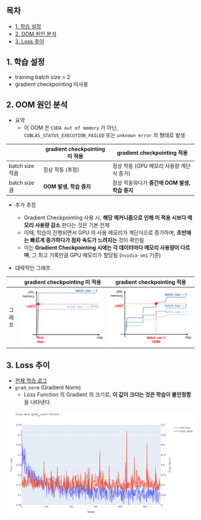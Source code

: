 
## 목차

* [1. 학습 설정](#1-학습-설정)
* [2. OOM 원인 분석](#2-oom-원인-분석)
* [3. Loss 추이](#3-loss-추이)

## 1. 학습 설정

* training batch size = 2
* gradient checkpointing 미사용

## 2. OOM 원인 분석

* 요약
  * 이 OOM 은 ```CUDA out of memory``` 가 아닌, ```CUBLAS_STATUS_EXECUTION_FAILED``` 또는 ```unknown error``` 의 형태로 발생

|               | gradient checkpointing 미 적용 | gradient checkpointing 적용      |
|---------------|-----------------------------|--------------------------------|
| batch size 작음 | 정상 작동 (추정)                  | 정상 작동 (GPU 메모리 사용량 계단식 증가)     |
| batch size 큼  | **OOM 발생, 학습 중지**           | 정상 작동하다가 **중간에 OOM 발생, 학습 중지** |

* 추가 추정
  * Gradient Checkpointing 사용 시, **해당 메커니즘으로 인해 미 적용 시보다 메모리 사용량 감소** 한다는 것은 기본 전제
  * 이때, 학습이 진행되면서 GPU 의 사용 메모리가 계단식으로 증가하며, **초반에는 빠르게 증가하다가 점차 속도가 느려지는** 것이 확인됨
  * 이는 **Gradient Checkpointing 시에는 각 데이터마다 메모리 사용량이 다르며**, 그 최고 기록만큼 GPU 메모리가 할당됨 (```nvidia-smi``` 기준)

* 대략적인 그래프

|     | gradient checkpointing 미 적용            | gradient checkpointing 적용              |
|-----|----------------------------------------|----------------------------------------|
| 그래프 | ![image](../../../images/250312_8.PNG) | ![image](../../../images/250312_7.PNG) |

## 3. Loss 추이

* [전체 학습 로그](log_train_batch_size_2.txt)
* ```grad_norm``` (Gradient Norm)
  * Loss Function 의 Gradient 의 크기로, **이 값이 크다는 것은 학습이 불안정함** 을 나타낸다.

![image](../../../images/250312_9.PNG)